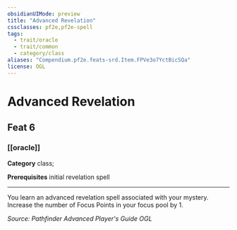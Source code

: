 ```yaml
---
obsidianUIMode: preview
title: "Advanced Revelation"
cssclasses: pf2e,pf2e-spell
tags:
  - trait/oracle
  - trait/common
  - category/class
aliases: "Compendium.pf2e.feats-srd.Item.FPVe3o7YctBicSQa"
license: OGL
---
```

# Advanced Revelation
## Feat 6
### [[oracle]]

**Category** class; 



**Prerequisites** initial revelation spell
* * *
You learn an advanced revelation spell associated with your mystery. Increase the number of Focus Points in your focus pool by 1.

*Source: Pathfinder Advanced Player's Guide*
*OGL*